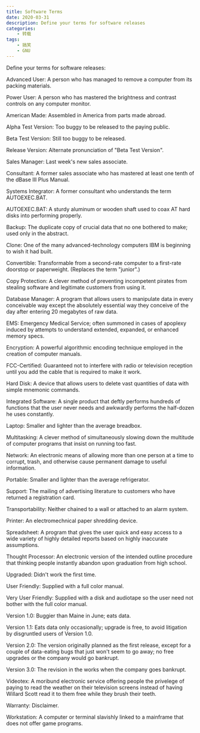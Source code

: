 ```yaml
---
title: Software Terms
date: 2020-03-31
description: Define your terms for software releases
categories:
    - 转载
tags:
    - 搞笑
    - GNU
---
```


Define your terms for software releases:

Advanced User: A person who has managed to remove a computer from its
packing materials.

Power User: A person who has mastered the brightness and contrast controls
on any computer monitor.

American Made: Assembled in America from parts made abroad.

Alpha Test Version: Too buggy to be released to the paying public.

Beta Test Version: Still too buggy to be released.

Release Version: Alternate pronunciation of "Beta Test Version".

Sales Manager: Last week's new sales associate.

Consultant: A former sales associate who has mastered at least one tenth
of the dBase III Plus Manual.

Systems Integrator: A former consultant who understands the term AUTOEXEC.BAT.

AUTOEXEC.BAT: A sturdy aluminum or wooden shaft used to coax AT hard disks into
performing properly.

Backup: The duplicate copy of crucial data that no one bothered to make;
used only in the abstract.

Clone: One of the many advanced-technology computers IBM is beginning to
wish it had built.

Convertible: Transformable from a second-rate computer to a first-rate
doorstop or paperweight. (Replaces the term "junior".)

Copy Protection: A clever method of preventing incompetent pirates from
stealing software and legitimate customers from using it.

Database Manager: A program that allows users to manipulate data in every
conceivable way except the absolutely essential way they
conceive of the day after entering 20 megabytes of raw data.

EMS: Emergency Medical Service; often summoned in cases of apoplexy induced
by attempts to understand extended, expanded, or enhanced memory specs.

Encryption: A powerful algorithmic encoding technique employed in the creation
of computer manuals.

FCC-Certified: Guaranteed not to interfere with radio or television reception
until you add the cable that is required to make it work.

Hard Disk: A device that allows users to delete vast quantities of data with
simple mnemonic commands.

Integrated Software: A single product that deftly performs hundreds of
functions that the user never needs and awkwardly
performs the half-dozen he uses constantly.

Laptop: Smaller and lighter than the average breadbox.

Multitasking: A clever method of simultaneously slowing down the multitude
of computer programs that insist on running too fast.

Network: An electronic means of allowing more than one person at a time to
corrupt, trash, and otherwise cause permanent damage to useful
information.

Portable: Smaller and lighter than the average refrigerator.

Support: The mailing of advertising literature to customers who have returned
a registration card.

Transportability: Neither chained to a wall or attached to an alarm system.

Printer: An electromechnical paper shredding device.

Spreadsheet: A program that gives the user quick and easy access to a wide
variety of highly detailed reports based on highly inaccurate
assumptions.

Thought Processor: An electronic version of the intended outline procedure
that thinking people instantly abandon upon graduation
from high school.

Upgraded: Didn't work the first time.

User Friendly: Supplied with a full color manual.

Very User Friendly: Supplied with a disk and audiotape so the user need
not bother with the full color manual.

Version 1.0: Buggier than Maine in June; eats data.

Version 1.1: Eats data only occasionally; upgrade is free, to avoid litigation
by disgruntled users of Version 1.0.

Version 2.0: The version originally planned as the first release, except for
a couple of data-eating bugs that just won't seem to go away;
no free upgrades or the company would go bankrupt.

Version 3.0: The revision in the works when the company goes bankrupt.

Videotex: A moribund electronic service offering people the privelege of
paying to read the weather on their television screens instead
of having Willard Scott read it to them free while they
brush their teeth.

Warranty: Disclaimer.

Workstation: A computer or terminal slavishly linked to a mainframe that does
not offer game programs.
